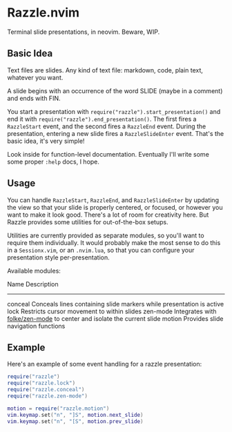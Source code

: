 # Razzle.nvim

Terminal slide presentations, in neovim. Beware, WIP.

## Basic Idea

Text files are slides. Any kind of text file: markdown, code, plain text,
whatever you want.

A slide begins with an occurrence of the word SLIDE (maybe in a comment) and
ends with FIN.

You start a presentation with `require("razzle").start_presentation()` and end
it with `require("razzle").end_presentation()`. The first fires a `RazzleStart`
event, and the second fires a `RazzleEnd` event. During the presentation,
entering a new slide fires a `RazzleSlideEnter` event. That's the basic idea,
it's very simple!

Look inside for function-level documentation. Eventually I'll write some some
proper `:help` docs, I hope.

## Usage

You can handle `RazzleStart`, `RazzleEnd`, and `RazzleSlideEnter` by updating
the view so that your slide is properly centered, or focused, or however you
want to make it look good. There's a lot of room for creativity here. But
Razzle provides some utilities for out-of-the-box setups.

Utilities are currently provided as separate modules, so you'll want to
require them individually. It would probably make the most sense to do this in
a `Sessionx.vim`, or an `.nvim.lua`, so that you can configure your
presentation style per-presentation.

Available modules:

Name     Description 
-------- ---------------------------------------------------------------------
conceal  Conceals lines containing slide markers while presentation is active
lock     Restricts cursor movement to within slides
zen-mode Integrates with [folke/zen-mode](https://github.com/folke/zen-mode) to center and isolate the current slide
motion   Provides slide navigation functions

## Example

Here's an example of some event handling for a razzle presentation:

```lua
require("razzle")
require("razzle.lock")
require("razzle.conceal")
require("razzle.zen-mode")

motion = require("razzle.motion")
vim.keymap.set("n", "]S", motion.next_slide)
vim.keymap.set("n", "[S", motion.prev_slide)
```

